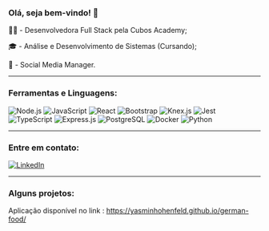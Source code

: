 ### Olá, seja bem-vindo!  🖤

👩‍💻 - Desenvolvedora Full Stack pela Cubos Academy;

🎓 - Análise e Desenvolvimento de Sistemas (Cursando);

📱 - Social Media Manager.

________________________________________________________________

### Ferramentas e Linguagens:
                
![Node.js](https://img.shields.io/badge/Node.js-brightgreen)  ![JavaScript](https://img.shields.io/badge/JavaScript-yellow)  ![React](https://img.shields.io/badge/React-blue)  ![Bootstrap](https://img.shields.io/badge/Bootstrap-purple)   ![Knex.js](https://img.shields.io/badge/Knex.js-orange)  ![Jest](https://img.shields.io/badge/Jest-red)  ![TypeScript](https://img.shields.io/badge/TypeScript-blue)  ![Express.js](https://img.shields.io/badge/Express.js-lightgrey)  ![PostgreSQL](https://img.shields.io/badge/PostgreSQL-blue)
  ![Docker](https://img.shields.io/badge/Docker-blue)  ![Python](https://img.shields.io/badge/Python-yellow)
  
  
________________________________________________________________

### Entre em contato:

 [![LinkedIn](https://img.shields.io/badge/LinkedIn-Profile-blue?logo=linkedin)](https://www.linkedin.com/in/yasmin-hohenfeld-1b02861b6/)
 
 _______________________________________________________________
 
 ### Alguns projetos:
 
 Aplicação disponível no link : https://yasminhohenfeld.github.io/german-food/
 


 







